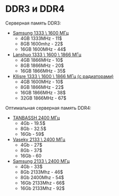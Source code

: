 # DDR3 и DDR4

Серверная память DDR3:

* [Samsung 1333 \ 1600 МГц](https://aliexpress.ru/item/32831327978.html?af=1926521&cv=27797532&cn=45q6w0f2s8fta3vmpt12lafai8tqyyf3&dp=v5_45q6w0f2s8fta3vmpt12lafai8tqyyf3&utm_source=epn&utm_medium=cpa&utm_campaign=1926521&utm_content=27797532&afref=&aff_platform=api&sk=CWRcJCgC&aff_trace_key=c7a1166429ce4ec2b888d706ea65a0b2-1583691807092-01367-CWRcJCgC&terminal_id=55f41d8968f647b9bbcfe0d82c737669&aff_request_id=c7a1166429ce4ec2b888d706ea65a0b2-1583691807092-01367-CWRcJCgC)
  * 4GB 1333MHz - 11$
  * 8GB 1600mhz - 22$
  * 16GB 1600MHz - 44$
* [Lanshuo 1333 \ 1600 \ 1866 МГц](https://aliexpress.ru/item/32962327157.html?spm)
  * 4GB 1866MHz - 10$
  * 8GB 1866MHz - 20$
  * 16GB 1866MHz - 35$
* [Kllisre 1333 \ 1600 \ 1866 МГц (с радиаторами)](https://aliexpress.ru/item/32956831060.html?spm=a2g0o.productlist.0.0.36c07111bwycBU&algo_pvid=28051cd1-ceaf-48bd-b6d8-485b86af5684&algo_expid=28051cd1-ceaf-48bd-b6d8-485b86af5684-1&btsid=0b0a182b15836916240233544ec61b&ws_ab_test=searchweb0_0,searchweb201602_,searchweb201603_)
  * 4GB 1600MHz - 10$
  * 8GB 1866MHz - 22$
  * 16GB 1866MHz - 38$
  * 32GB 1866MHz - 67$


Оптимальная серверная память DDR4:

* [TANBASSH 2400 МГц](https://aliexpress.ru/item/32963414963.html?af=1926521&cv=27786001&cn=45q6vzl7u52jcyl6xbm35fmoob996dja&dp=v5_45q6vzl7u52jcyl6xbm35fmoob996dja&utm_source=epn&utm_medium=cpa&utm_campaign=1926521&utm_content=27786001&afref=&aff_platform=api&sk=kB7jAwAc&aff_trace_key=244a18c01e264cf2b5349afcc81e4098-1583690732202-00202-kB7jAwAc&terminal_id=55f41d8968f647b9bbcfe0d82c737669&aff_request_id=244a18c01e264cf2b5349afcc81e4098-1583690732202-00202-kB7jAwAc)
  * 4Gb - 19.5$
  * 8Gb - 32.5$
  * 16Gb - 59$
* [Vaseky 2133 \ 2400 МГц](https://aliexpress.ru/item/32893264089.html?af=1926521&cv=27786001&cn=45q6vzqghhjtfzqzo2150v4lsl1xarki&dp=v5_45q6vzqghhjtfzqzo2150v4lsl1xarki&utm_source=epn&utm_medium=cpa&utm_campaign=1926521&utm_content=27786001&afref=&aff_platform=api&sk=NciLKsvS&aff_trace_key=51dd2c03282146d6858c8c4448a8913f-1583690921285-02122-NciLKsvS&terminal_id=55f41d8968f647b9bbcfe0d82c737669&aff_request_id=51dd2c03282146d6858c8c4448a8913f-1583690921285-02122-NciLKsvS)
  * 4Gb - 27$
  * 8Gb - 37$
  * 16Gb - 60
* [Samsung 2133 \ 2400 МГц](https://aliexpress.ru/item/33009776003.html?af=1926521&cv=27786001&cn=45q6vzysuuhl7qiuqmjk8m5gtik1pk67&dp=v5_45q6vzysuuhl7qiuqmjk8m5gtik1pk67&utm_source=epn&utm_medium=cpa&utm_campaign=1926521&utm_content=27786001&afref=&aff_platform=api&sk=4UbU298c&aff_trace_key=e6d5cccaf93f43c984290ddcb3cd4086-1583691220410-09238-4UbU298c&terminal_id=55f41d8968f647b9bbcfe0d82c737669&aff_request_id=e6d5cccaf93f43c984290ddcb3cd4086-1583691220410-09238-4UbU298c)
  * 4Gb - 33$
  * 8Gb 2133Mhz - 46$
  * 8Gb 2400Mhz - 54$
  * 16Gb 2133Mhz - 66$
  * 16Gb 2133Mhz - 92$
